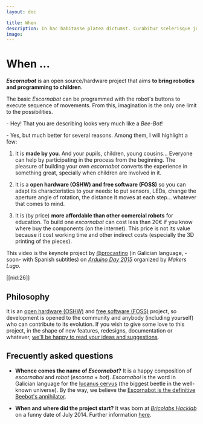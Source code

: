 ```yaml
---
layout: doc

title: When
description: In hac habitasse platea dictumst. Curabitur scelerisque justo vitae nunc ultrices.
image: 
---
```


# When ... 

**_Escornabot_** is an open source/hardware project that aims **to bring robotics and programming to children**.

The basic _Escornabot_ can be programmed with the robot's buttons to execute sequence of movements. From this, imagination is the only one limit to the possibilities.

\- Hey! That you are describing looks very much like a _Bee-Bot_!

\- Yes, but much better for several reasons. Among them, I will highlight a few:

  1. It is **made by you**. And your pupils, children, young cousins... Everyone can help by participating in the process from the beginning. The pleasure of building your own _escornabot_ converts the experience in something great, specially when children are involved in it.

  2. It is a **open hardware (OSHW) and free software (FOSS)** so you can adapt its characteristics to your needs: to put sensors, LEDs, change the aperture angle of rotation, the distance it moves at each step... whatever that comes to mind.

  3. It is (by price) **more affordable than other comercial robots** for education. To build one _escornabot_ can cost less than 20€ if you know where buy the components (on the internet). This price is not its value because it cost working time and other indirect costs (especially the 3D printing of the pieces).

This video is the keynote project by [@procastino][PRO01] (in Galician language, -soon- with Spanish subtitles) on [_Arduino Day 2015_][MAK01] organized by _Makers Lugo_.

[[nid:26]] <!--YouTube: Arduino Day 2015: Tucho Méndez "Escornabot: robótica educativa aberta"-->


## Philosophy

It is an [open hardware (OSHW)][OSH01] and [free software (FOSS)][FRE01] project, so development is opened to the community and anybody (including yourself) who can contribute to its evolution. If you wish to give some love to this project, in the shape of new features, redesigns, documentation or whatever, [we'll be happy to read your ideas and suggestions][CON01].


## Frecuently asked questions

* __Whence comes the name of _Escornabot_?__ It is a happy composition of _escornaboi_ and _robot_ (_escorna_ + _bot_). _Escornaboi_ is the word in Galician language for the [lucanus cervus][LUC01] (the biggest beetle in the well-known universe). By the way, we believe the [Escornabot is the definitive Beebot's annihilator][ANN01].

* __When and where did the project start?__ It was born at [_Bricolabs Hacklab_][BRI01] on a funny date of July 2014. Further information [here][HIS01].


<!-- Links -->
[ANN01]: https://www.youtube.com/watch?v=fuE7P22zBrQ
[BRI01]: http://www.bricolabs.cc
[CON01]: https://escornabot.com/web/en/form/contact
[FRE01]: http://en.wikipedia.org/wiki/Free_software
[HIS01]: http://escornabot.com/web/en/content/history
[LUC01]: http://en.wikipedia.org/wiki/Lucanus_cervus
[MAK01]: http://makerslugo.org/evento/arduino-day-2015/
[OSH01]: http://en.wikipedia.org/wiki/Open_source_hardware
[PRO01]: https://twitter.com/procastino
